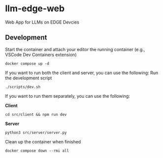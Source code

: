 # llm-edge-web
Web App for LLMs on EDGE Devcies

## Development

Start the container and attach your editor the running container (e.g., VSCode Dev Containers extension)
```
docker compose up -d
```

If you want to run both the client and server, you can use the following:
Run the development script
```
./scripts/dev.sh
```

If you want to run them separately, you can use the following:

**Client**
```
cd src/client && npm run dev
```

**Server**
```
python3 src/server/server.py
```

Clean up the container when finished
```
docker compose down --rmi all
```
